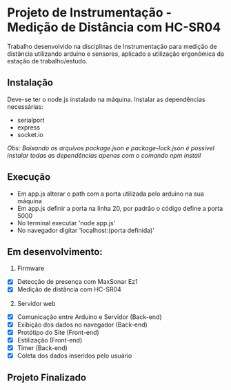 # Projeto de Instrumentação - Medição de Distância com HC-SR04

Trabalho desenvolvido na disciplinas de Instrumentação para medição de distância utilizando arduino e sensores, aplicado a utilização ergonômica da estação de trabalho/estudo.


## Instalação

Deve-se ter o node.js instalado na máquina.
Instalar as dependências necessárias:
- serialport
- express
- socket.io

*Obs: Baixando os arquivos package.json e package-lock.json é possível instalar todas as dependências apenas com o comando npm install*

## Execução

- Em app.js alterar o path com a porta utilizada pelo arduino na sua máquina
- Em app.js definir a porta na linha 20, por padrão o código define a porta 5000
- No terminal executar 'node app.js'
- No navegador digitar 'localhost:(porta definida)'


## Em desenvolvimento:
1. Firmware
- [x] Detecção de presença com MaxSonar Ez1
- [x] Medição de distância com HC-SR04
  
2. Servidor web
- [x] Comunicação entre Arduino e Servidor (Back-end)
- [x] Exibição dos dados no navegador (Back-end)
- [x] Protótipo do Site (Front-end)
- [x] Estilização (Front-end)
- [x] Timer (Back-end)
- [x] Coleta dos dados inseridos pelo usuário

## Projeto Finalizado

